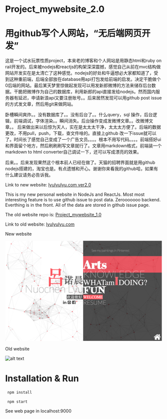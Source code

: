 # Project_mywebsite_2.0 
# 用github写个人网站，“无后端网页开发”

这是一个试水玩票性质project，本来老的博客和个人网站是用静态html和ruby on rail开发的。后来被nodejs和reactjs的构架深深震撼，感觉自己从前在mvc结构做网站开发实在是太清亡了这种感觉。nodejs的好处和牛逼想必大家都知道了，受到这种重前端，后端全部放在database用api打包发给前端的启发。决定干脆做个0后端的网站。最后某天梦里惊做起发现可以用发新郎微博的方法来储存后台数据。干脆把微博作为自己的数据库，利用新郎的api直接发给nodejs。然而国内服务器有延迟，申请新浪api又要注册账号。。后来居然发现可以用github post issue的方式发文章，然后用git来做网站。 

卧槽瞬间爽炸。。没有数据库了。。没有后台了。。什么query，sql 操作，后台逻辑，前端调试，字体渲染。。瞬间消失。后台操作变成发微博文章。。改微博文章。。
后来做出来以后惊为天人，实在是太太太干净，太太太方便了。后端的数据更改，不用pull，push，下载，查文件啥的。直接上github 改一下issue就可以了。时间长了感觉自己变成了一个广告文员。。。。根本不用写代码。。。。前端搭好ui和界面留个地方，然后刷刷刷写文章就行了。文章用markdown格式，前端装一个markdown to html converter自己调试一下，还可以写成漂亮的效果。  

后来。。后来发现果然这个根本前人已经在做了。天猫的招聘界面就是用github nodejs搭建的，淘宝也是。有点遗憾和开心。谢谢你来看我的github哈，如果有什么建议请务必告诉我。

Link to new website: [lyulyulyu.com ver2.0](lyulyulyu.com)

This is my new personal website in NodeJs and ReactJs. Most most interesting feature is to use github issue to post data. Zerooooooo backend. Everthing is in the front. All of the data are stored in github issue page.

The old website repo is: [Project_mywebsite_1.0](https://github.com/nlyu/Projects_mywebsite)

Link to old website: [lyulyulyu.com](http://nlyu2.web.engr.illinois.edu/)

New website

![alt text](/new.png)

Old website

![alt text](/old.png)
 
 
# Installation & Run


```
 npm install
```

```
 npm start
```

See web page in localhost:9000
